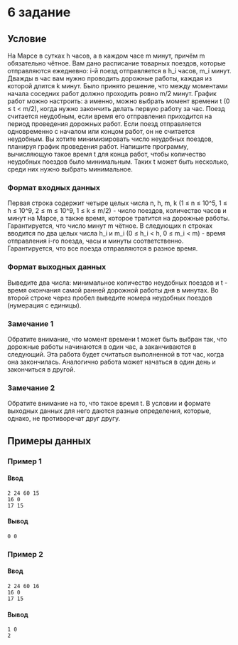 # 6 задание
## Условие
На Марсе в суткаx h часов, а в каждом часе m минут, причём m обязательно чётное. 
Вам дано расписание товарных поездов, которые отправляются ежедневно: i-й поезд отправляется в h_i часов, m_i минут.
Дважды в час вам нужно проводить дорожные работы, каждая из которой длится k минут. 
Было принято решение, что между моментами начала соседних работ должно проходить ровно m/2 минут. 
График работ можно настроить: а именно, можно выбрать момент времени t (0 ≤ t < m/2), 
когда нужно закончить делать первую работу за час.
Поезд считается неудобным, если время его отправления приходится на период проведения дорожных работ. 
Если поезд отправляется одновременно с началом или концом работ, он не считается неудобным.
Вы хотите минимизировать число неудобных поездов, планируя график проведения работ. 
Напишите программу, вычисляющую такое время t для конца работ, чтобы количество 
неудобных поездов было минимальным. Таких t может быть несколько, среди них нужно выбрать минимальное.
### Формат входных данных
Первая строка содержит четыре целых числа n, h, m, k (1 ≤ n ≤ 10^5, 1 ≤ h ≤ 10^9, 2 ≤ m ≤ 10^9, 1 ≤ k ≤ m/2) - 
число поездов, количество часов и минут на Марсе, а также время, которое тратится на дорожные работы. 
Гарантируется, что число минут m чётное.
В следующих n строках вводится по два целых числа h_i и m_i (0 ≤ h_i < h, 0 ≤ m_i < m) - время отправления 
i-го поезда, часы и минуты соответственно. Гарантируется, что все поезда отправляются в разное время.
### Формат выходных данных
Выведите два числа: минимальное количество неудобных поездов и t - время окончания самой ранней 
дорожной работы дня в минутах. Во второй строке через пробел выведите номера неудобных поездов 
(нумерация с единицы).
### Замечание 1
Обратите внимание, что момент времени t может быть выбран так, что дорожные работы начинаются в один час, 
а заканчиваются в следующий. Эта работа будет считаться выполненной в тот час, когда она закончилась. 
Аналогично работа может начаться в один день и закончиться в другой.
### Замечание 2
Обратите внимание на то, что такое время t. В условии и формате выходных данных для него даются разные 
определения, которые, однако, не противоречат друг другу.
## Примеры данных
### Пример 1
#### Ввод
```
2 24 60 15
16 0
17 15
```
#### Вывод
```
0 0
```
### Пример 2
#### Ввод
```
2 24 60 16
16 0
17 15
```
#### Вывод
```
1 0
2
```
